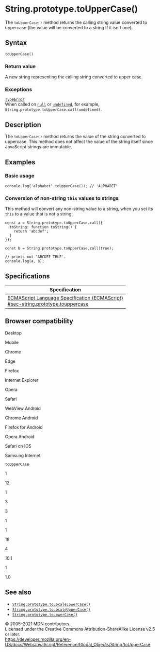 # String.prototype.toUpperCase()

The `toUpperCase()` method returns the calling string value converted to uppercase (the value will be converted to a string if it isn't one).

## Syntax

    toUpperCase()

### Return value

A new string representing the calling string converted to upper case.

### Exceptions

[`TypeError`](../typeerror)  
When called on [`null`](../null) or [`undefined`](../undefined), for example, `String.prototype.toUpperCase.call(undefined)`.

## Description

The `toUpperCase()` method returns the value of the string converted to uppercase. This method does not affect the value of the string itself since JavaScript strings are immutable.

## Examples

### Basic usage

    console.log('alphabet'.toUpperCase()); // 'ALPHABET'

### Conversion of non-string `this` values to strings

This method will convert any non-string value to a string, when you set its `this` to a value that is not a string:

    const a = String.prototype.toUpperCase.call({
      toString: function toString() {
        return 'abcdef';
      }
    });

    const b = String.prototype.toUpperCase.call(true);

    // prints out 'ABCDEF TRUE'.
    console.log(a, b);

## Specifications

<table><thead><tr class="header"><th>Specification</th></tr></thead><tbody><tr class="odd"><td><a href="https://tc39.es/ecma262/#sec-string.prototype.touppercase">ECMAScript Language Specification (ECMAScript)<br />
<span class="small">#sec-string.prototype.touppercase</span></a></td></tr></tbody></table>

## Browser compatibility

Desktop

Mobile

Chrome

Edge

Firefox

Internet Explorer

Opera

Safari

WebView Android

Chrome Android

Firefox for Android

Opera Android

Safari on IOS

Samsung Internet

`toUpperCase`

1

12

1

3

3

1

1

18

4

10.1

1

1.0

## See also

-   [`String.prototype.toLocaleLowerCase()`](tolocalelowercase)
-   [`String.prototype.toLocaleUpperCase()`](tolocaleuppercase)
-   [`String.prototype.toLowerCase()`](tolowercase)

© 2005–2021 MDN contributors.  
Licensed under the Creative Commons Attribution-ShareAlike License v2.5 or later.  
<a href="https://developer.mozilla.org/en-US/docs/Web/JavaScript/Reference/Global_Objects/String/toUpperCase" class="_attribution-link">https://developer.mozilla.org/en-US/docs/Web/JavaScript/Reference/Global_Objects/String/toUpperCase</a>
